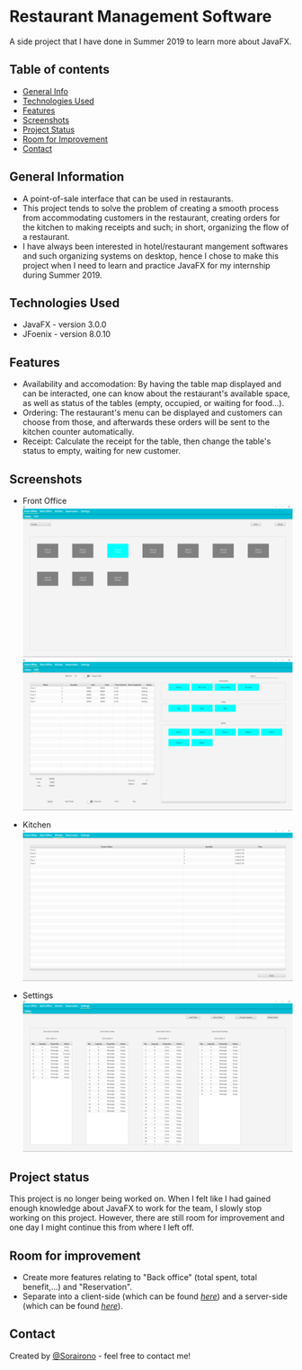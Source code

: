 # Restaurant Management Software
A side project that I have done in Summer 2019 to learn more about JavaFX.

## Table of contents
* [General Info](#general-information)
* [Technologies Used](#technologies-used)
* [Features](#features)
* [Screenshots](#screenshots)
* [Project Status](#project-status)
* [Room for Improvement](#room-for-improvement)
* [Contact](#contact)

## General Information
- A point-of-sale interface that can be used in restaurants.
- This project tends to solve the problem of creating a smooth process from accommodating customers in the restaurant, creating orders for the kitchen to making receipts and such; in short, organizing the flow of a restaurant.
- I have always been interested in hotel/restaurant mangement softwares and such organizing systems on desktop, hence I chose to make this project when I need to learn and practice JavaFX for my internship during Summer 2019.

## Technologies Used
- JavaFX - version 3.0.0
- JFoenix - version 8.0.10

## Features
- Availability and accomodation: By having the table map displayed and can be interacted, one can know about the restaurant's available space, as well as status of the tables (empty, occupied, or waiting for food...).
- Ordering: The restaurant's menu can be displayed and customers can choose from those, and afterwards these orders will be sent to the kitchen counter automatically.
- Receipt: Calculate the receipt for the table, then change the table's status to empty, waiting for new customer.

## Screenshots
- Front Office
![Screenshot 1](./img/FrontOffice_Table.png)
![Screenshot 2](./img/FrontOffice_POS.png)

- Kitchen
![Screenshot 3](./img/Kitchen.png)

- Settings
![Screenshot 4](./img/Settings.png)

## Project status
This project is no longer being worked on. When I felt like I had gained enough knowledge about JavaFX to work for the team, I slowly stop working on this project. However, there are still room for improvement and one day I might continue this from where I left off.

## Room for improvement
- Create more features relating to "Back office" (total spent, total benefit,...) and "Reservation".
- Separate into a client-side (which can be found [_here_]()) and a server-side (which can be found [_here_]()).

## Contact
Created by [@Sorairono](https://github.com/Sorairono) - feel free to contact me!
